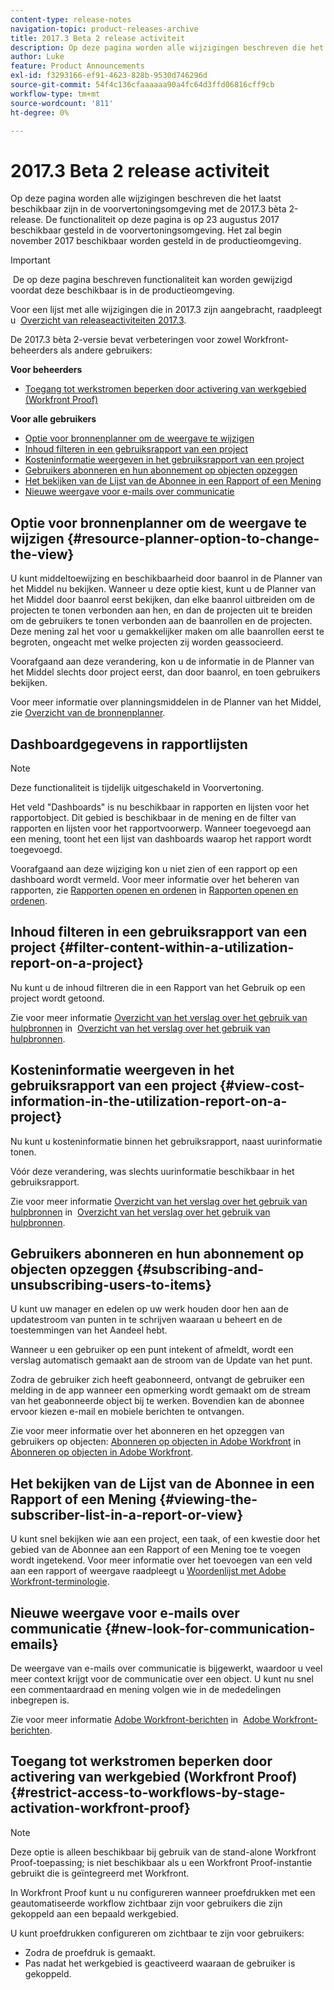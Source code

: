 ```yaml
---
content-type: release-notes
navigation-topic: product-releases-archive
title: 2017.3 Beta 2 release activiteit
description: Op deze pagina worden alle wijzigingen beschreven die het laatst beschikbaar zijn in de voorvertoningsomgeving met de 2017.3 bèta 2-release. De functionaliteit op deze pagina is op 23 augustus 2017 beschikbaar gesteld in de voorvertoningsomgeving. Het zal begin november 2017 beschikbaar worden gesteld in de productieomgeving.
author: Luke
feature: Product Announcements
exl-id: f3293166-ef91-4623-828b-9530d746296d
source-git-commit: 54f4c136cfaaaaaa90a4fc64d3ffd06816cff9cb
workflow-type: tm+mt
source-wordcount: '811'
ht-degree: 0%

---
```


# 2017.3 Beta 2 release activiteit

Op deze pagina worden alle wijzigingen beschreven die het laatst beschikbaar zijn in de voorvertoningsomgeving met de 2017.3 bèta 2-release. De functionaliteit op deze pagina is op 23 augustus 2017 beschikbaar gesteld in de voorvertoningsomgeving. Het zal begin november 2017 beschikbaar worden gesteld in de productieomgeving.

>[!IMPORTANT]
>
> De op deze pagina beschreven functionaliteit kan worden gewijzigd voordat deze beschikbaar is in de productieomgeving.

Voor een lijst met alle wijzigingen die in 2017.3 zijn aangebracht, raadpleegt u  [Overzicht van releaseactiviteiten 2017.3](../../../../product-announcements/product-releases/quarterly-release-archive/2017.3-release-activity/2017.3-release-activity-overview.md).

De 2017.3 bèta 2-versie bevat verbeteringen voor zowel Workfront-beheerders als andere gebruikers:

**Voor beheerders**

* [Toegang tot werkstromen beperken door activering van werkgebied (Workfront Proof)](#restrict-access-to-workflows-by-stage-activation-workfront-proof)

**Voor alle gebruikers**

* [Optie voor bronnenplanner om de weergave te wijzigen](#resource-planner-option-to-change-the-view)
* [Inhoud filteren in een gebruiksrapport van een project](#filter-content-within-a-utilization-report-on-a-project)
* [Kosteninformatie weergeven in het gebruiksrapport van een project](#view-cost-information-in-the-utilization-report-on-a-project)
* [Gebruikers abonneren en hun abonnement op objecten opzeggen](#subscribing-and-unsubscribing-users-to-items)
* [Het bekijken van de Lijst van de Abonnee in een Rapport of een Mening](#viewing-the-subscriber-list-in-a-report-or-view)
* [Nieuwe weergave voor e-mails over communicatie](#new-look-for-communication-emails)

## Optie voor bronnenplanner om de weergave te wijzigen {#resource-planner-option-to-change-the-view}

U kunt middeltoewijzing en beschikbaarheid door baanrol in de Planner van het Middel nu bekijken. Wanneer u deze optie kiest, kunt u de Planner van het Middel door baanrol eerst bekijken, dan elke baanrol uitbreiden om de projecten te tonen verbonden aan hen, en dan de projecten uit te breiden om de gebruikers te tonen verbonden aan de baanrollen en de projecten. Deze mening zal het voor u gemakkelijker maken om alle baanrollen eerst te begroten, ongeacht met welke projecten zij worden geassocieerd.

Voorafgaand aan deze verandering, kon u de informatie in de Planner van het Middel slechts door project eerst, dan door baanrol, en toen gebruikers bekijken.

Voor meer informatie over planningsmiddelen in de Planner van het Middel, zie [Overzicht van de bronnenplanner](../../../../resource-mgmt/resource-planning/get-started-resource-planner.md).

## Dashboardgegevens in rapportlijsten

>[!NOTE]
Deze functionaliteit is tijdelijk uitgeschakeld in Voorvertoning.

Het veld &quot;Dashboards&quot; is nu beschikbaar in rapporten en lijsten voor het rapportobject. Dit gebied is beschikbaar in de mening en de filter van rapporten en lijsten voor het rapportvoorwerp. Wanneer toegevoegd aan een mening, toont het een lijst van dashboards waarop het rapport wordt toegevoegd.

Voorafgaand aan deze wijziging kon u niet zien of een rapport op een dashboard wordt vermeld. Voor meer informatie over het beheren van rapporten, zie [Rapporten openen en ordenen](../../../../reports-and-dashboards/reports/report-usage/access-organize-reports.md) in [Rapporten openen en ordenen](../../../../reports-and-dashboards/reports/report-usage/access-organize-reports.md).

## Inhoud filteren in een gebruiksrapport van een project {#filter-content-within-a-utilization-report-on-a-project}

Nu kunt u de inhoud filtreren die in een Rapport van het Gebruik op een project wordt getoond.

Zie voor meer informatie [Overzicht van het verslag over het gebruik van hulpbronnen](../../../../reports-and-dashboards/reports/using-built-in-reports/resource-utilization-report.md) in  [Overzicht van het verslag over het gebruik van hulpbronnen](../../../../reports-and-dashboards/reports/using-built-in-reports/resource-utilization-report.md).

## Kosteninformatie weergeven in het gebruiksrapport van een project {#view-cost-information-in-the-utilization-report-on-a-project}

Nu kunt u kosteninformatie binnen het gebruiksrapport, naast uurinformatie tonen.

Vóór deze verandering, was slechts uurinformatie beschikbaar in het gebruiksrapport.

Zie voor meer informatie [Overzicht van het verslag over het gebruik van hulpbronnen](../../../../reports-and-dashboards/reports/using-built-in-reports/resource-utilization-report.md) in  [Overzicht van het verslag over het gebruik van hulpbronnen](../../../../reports-and-dashboards/reports/using-built-in-reports/resource-utilization-report.md).

## Gebruikers abonneren en hun abonnement op objecten opzeggen {#subscribing-and-unsubscribing-users-to-items}

U kunt uw manager en edelen op uw werk houden door hen aan de updatestroom van punten in te schrijven waaraan u beheert en de toestemmingen van het Aandeel hebt.

Wanneer u een gebruiker op een punt intekent of afmeldt, wordt een verslag automatisch gemaakt aan de stroom van de Update van het punt.

Zodra de gebruiker zich heeft geabonneerd, ontvangt de gebruiker een melding in de app wanneer een opmerking wordt gemaakt om de stream van het geabonneerde object bij te werken. Bovendien kan de abonnee ervoor kiezen e-mail en mobiele berichten te ontvangen.

Zie voor meer informatie over het abonneren en het opzeggen van gebruikers op objecten: [Abonneren op objecten in Adobe Workfront](../../../../workfront-basics/using-notifications/subscribe-to-items-in-workfront.md) in   [Abonneren op objecten in Adobe Workfront](../../../../workfront-basics/using-notifications/subscribe-to-items-in-workfront.md).

## Het bekijken van de Lijst van de Abonnee in een Rapport of een Mening {#viewing-the-subscriber-list-in-a-report-or-view}

U kunt snel bekijken wie aan een project, een taak, of een kwestie door het gebied van de Abonnee aan een Rapport of een Mening toe te voegen wordt ingetekend. Voor meer informatie over het toevoegen van een veld aan een rapport of weergave raadpleegt u [Woordenlijst met Adobe Workfront-terminologie](../../../../workfront-basics/navigate-workfront/workfront-navigation/workfront-terminology-glossary.md).

## Nieuwe weergave voor e-mails over communicatie {#new-look-for-communication-emails}

De weergave van e-mails over communicatie is bijgewerkt, waardoor u veel meer context krijgt voor de communicatie over een object. U kunt nu snel een commentaardraad en mening volgen wie in de mededelingen inbegrepen is.

Zie voor meer informatie [Adobe Workfront-berichten](../../../../workfront-basics/using-notifications/wf-notifications.md) in  [Adobe Workfront-berichten](../../../../workfront-basics/using-notifications/wf-notifications.md).

## Toegang tot werkstromen beperken door activering van werkgebied (Workfront Proof) {#restrict-access-to-workflows-by-stage-activation-workfront-proof}

>[!NOTE]
Deze optie is alleen beschikbaar bij gebruik van de stand-alone Workfront Proof-toepassing; is niet beschikbaar als u een Workfront Proof-instantie gebruikt die is geïntegreerd met Workfront.

In Workfront Proof kunt u nu configureren wanneer proefdrukken met een geautomatiseerde workflow zichtbaar zijn voor gebruikers die zijn gekoppeld aan een bepaald werkgebied.

U kunt proefdrukken configureren om zichtbaar te zijn voor gebruikers:

* Zodra de proefdruk is gemaakt.
* Pas nadat het werkgebied is geactiveerd waaraan de gebruiker is gekoppeld. 
